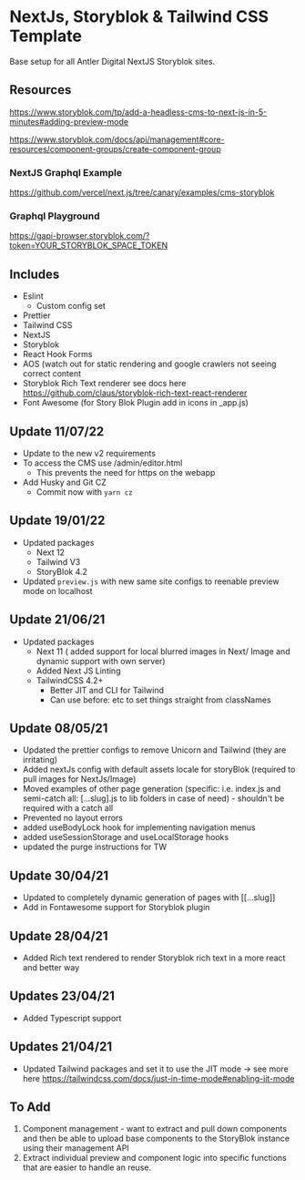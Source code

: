 # NextJs, Storyblok & Tailwind CSS Template

Base setup for all Antler Digital NextJS Storyblok sites.

## Resources

https://www.storyblok.com/tp/add-a-headless-cms-to-next-js-in-5-minutes#adding-preview-mode

https://www.storyblok.com/docs/api/management#core-resources/component-groups/create-component-group

### NextJS Graphql Example

https://github.com/vercel/next.js/tree/canary/examples/cms-storyblok

### Graphql Playground

https://gapi-browser.storyblok.com/?token=YOUR_STORYBLOK_SPACE_TOKEN

## Includes

- Eslint
  - Custom config set
- Prettier
- Tailwind CSS
- NextJS
- Storyblok
- React Hook Forms
- AOS (watch out for static rendering and google crawlers not seeing correct content
- Storyblok Rich Text renderer see docs here https://github.com/claus/storyblok-rich-text-react-renderer
- Font Awesome (for Story Blok Plugin add in icons in \_app.js)

## Update 11/07/22

- Update to the new v2 requirements
- To access the CMS use /admin/editor.html
  - This prevents the need for https on the webapp
- Add Husky and Git CZ
  - Commit now with `yarn cz`

## Update 19/01/22

- Updated packages
  - Next 12
  - Tailwind V3
  - StoryBlok 4.2
- Updated `preview.js` with new same site configs to reenable preview mode on localhost

## Update 21/06/21

- Updated packages
  - Next 11 ( added support for local blurred images in Next/ Image and dynamic support with own server)
  - Added Next JS Linting
  - TailwindCSS 4.2+
    - Better JIT and CLI for Tailwind
    - Can use before: etc to set things straight from classNames

## Update 08/05/21

- Updated the prettier configs to remove Unicorn and Tailwind (they are irritating)
- Added nextJs config with default assets locale for storyBlok (required to pull images for NextJs/Image)
- Moved examples of other page generation (specific: i.e. index.js and semi-catch all: [...slug].js to lib folders in case of need) - shouldn't be required with a catch all
- Prevented no layout errors
- added useBodyLock hook for implementing navigation menus
- added useSessionStorage and useLocalStorage hooks
- updated the purge instructions for TW

## Update 30/04/21

- Updated to completely dynamic generation of pages with [[...slug]]
- Add in Fontawesome support for Storyblok plugin

## Update 28/04/21

- Added Rich text rendered to render Storyblok rich text in a more react and better way

## Updates 23/04/21

- Added Typescript support

## Updates 21/04/21

- Updated Tailwind packages and set it to use the JIT mode -> see more here https://tailwindcss.com/docs/just-in-time-mode#enabling-jit-mode

## To Add

1. Component management - want to extract and pull down components and then be able to upload base components to the StoryBlok instance using their management API
2. Extract individual preview and component logic into specific functions that are easier to handle an reuse.
